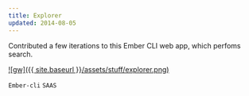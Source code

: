 ```yaml
---
title: Explorer
updated: 2014-08-05
---
```


Contributed a few iterations to this Ember CLI web app, which perfoms search.

[![gw]({{ site.baseurl }}/assets/stuff/explorer.png)](http://internationaltradeadministration.github.io/explorer/)

`Ember-cli` `SAAS`